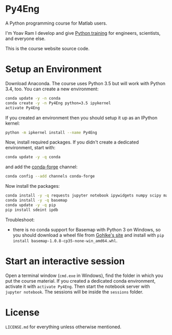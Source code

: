 # Py4Eng

A Python programming course for Matlab users.

I'm Yoav Ram I develop and give [Python training](http://python.yoavram.com) for engineers, scientists, and everyone else.

This is the course website source code.

# Setup an Environment

Download Anaconda. The course uses Python 3.5 but will work with Python 3.4, too. 
You can create a new environment:

```sh
conda update -y -n conda
conda create -y -n Py4Eng python=3.5 ipykernel
activate Py4Eng
```

If you created an environment then you should setup it up as an IPython kernel:

```sh
python -m ipkernel install --name Py4Eng
```

Now, install required packages.
If you didn't create a dedicated environment, start with:

```sh
conda update -y -q conda
```

and add the [conda-forge](https://conda-forge.github.io/) channel:

```sh
conda config --add channels conda-forge
```

Now install the packages:

```sh
conda install -y -q requests jupyter notebook ipywidgets numpy scipy matplotlib pandas seaborn scikit-learn scikit-image sympy flask=0.10 click
conda install -y -q basemap 
conda update -y -q pip
pip install sdeint ipdb
```

Troubleshoot: 
- there is no conda support for Basemap with Python 3 on Windows, so you should download a wheel file from [Gohlke's site](http://www.lfd.uci.edu/~gohlke/pythonlibs/#basemap) and install with `pip install basemap-1.0.8-cp35-none-win_amd64.whl`.

# Start an interactive session

Open a terminal window (`cmd.exe` in Windows), find the folder in which you put the course material.
If you created a dedicated conda environment, activate it with `activate Py4Eng`. 
Then start the notebook server with `jupyter notebook`. The sessions will be inside the `sessions` folder.

# License

`LICENSE.md` for everything unless otherwise mentioned.
